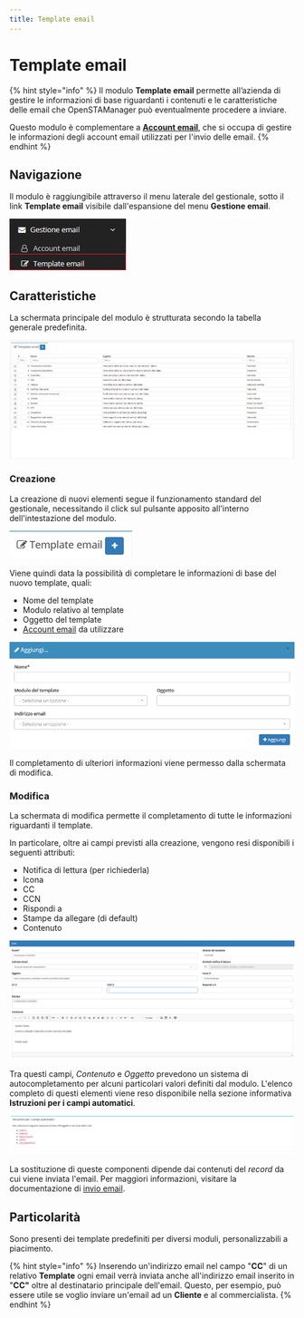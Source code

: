 ```yaml
---
title: Template email
---
```


# Template email

{% hint style="info" %}
Il modulo **Template email** permette all’azienda di gestire le informazioni di base riguardanti i contenuti e le caratteristiche delle email che OpenSTAManager può eventualmente procedere a inviare.

Questo modulo è complementare a [**Account email**](account.md), che si occupa di gestire le informazioni degli account email utilizzati per l'invio delle email.
{% endhint %}

## Navigazione

Il modulo è raggiungibile attraverso il menu laterale del gestionale, sotto il link **Template email** visibile dall'espansione del menu **Gestione email**.

![Screenshot navigazione template email](../../../.gitbook/assets/navigazionetemplateemail.PNG)

## Caratteristiche

La schermata principale del modulo è strutturata secondo la tabella generale predefinita.

![Screenshot caratteristiche template email](../../../.gitbook/assets/interfacciatemplateemail.PNG)

### Creazione

La creazione di nuovi elementi segue il funzionamento standard del gestionale, necessitando il click sul pulsante apposito all'interno dell'intestazione del modulo.

![Screenshot creazione template email](../../../.gitbook/assets/add-templateemail%20%281%29%20%281%29.PNG)

Viene quindi data la possibilità di completare le informazioni di base del nuovo template, quali:

* Nome del template
* Modulo relativo al template
* Oggetto del template
* [Account email](account.md) da utilizzare

![Screenshot creazione template email](../../../.gitbook/assets/aggiungitemplateemail.PNG)

Il completamento di ulteriori informazioni viene permesso dalla schermata di modifica.

### Modifica

La schermata di modifica permette il completamento di tutte le informazioni riguardanti il template.

In particolare, oltre ai campi previsti alla creazione, vengono resi disponibili i seguenti attributi:

* Notifica di lettura \(per richiederla\)
* Icona
* CC
* CCN
* Rispondi a
* Stampe da allegare \(di default\)
* Contenuto

![Screenshot modifica template email](../../../.gitbook/assets/modificatemplateemail.PNG)

Tra questi campi, _Contenuto_ e _Oggetto_ prevedono un sistema di autocompletamento per alcuni particolari valori definiti dal modulo. L'elenco completo di questi elementi viene reso disponibile nella sezione informativa **Istruzioni per i campi automatici**.

![Screenshot campi automatici template email](../../../.gitbook/assets/campiautomatici.PNG)

La sostituzione di queste componenti dipende dai contenuti del _record_ da cui viene inviata l'email. Per maggiori informazioni, visitare la documentazione di [invio email](invio.md).

## Particolarità

Sono presenti dei template predefiniti per diversi moduli, personalizzabili a piacimento.

{% hint style="info" %}
Inserendo un'indirizzo email nel campo "**CC**" di un relativo **Template** ogni email verrà inviata anche all'indirizzo email inserito in "**CC"** oltre al destinatario principale dell'email. Questo, per esempio, può essere utile se voglio inviare un'email ad un **Cliente** e al commercialista.
{% endhint %}

